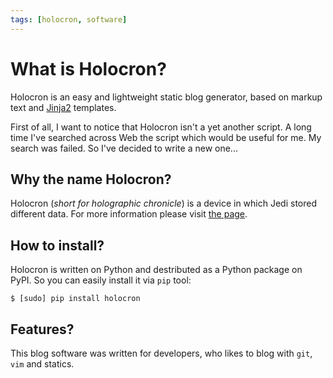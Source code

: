 ```yaml
---
tags: [holocron, software]
---
```


What is Holocron?
=================

Holocron is an easy and lightweight static blog generator, based on markup
text and [Jinja2] templates.

First of all, I want to notice that Holocron isn't a yet another script.
A long time I've searched across Web the script which would be useful for
me. My search was failed. So I've decided to write a new one...

[Jinja2]: http://jinja.pocoo.org/docs/


Why the name Holocron?
----------------------

Holocron (*short for holographic chronicle*) is a device in which Jedi
stored different data. For more information please visit [the page].

[the page]: http://starwars.wikia.com/wiki/Holocron


How to install?
---------------

Holocron is written on Python and destributed as a Python package on PyPI.
So you can easily install it via `pip` tool:

    $ [sudo] pip install holocron


Features?
---------

This blog software was written for developers, who likes to blog with
`git`, `vim` and statics.
